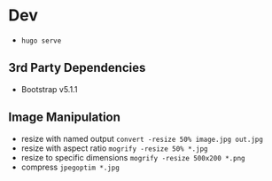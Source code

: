# Dev
* `hugo serve`

## 3rd Party Dependencies
* Bootstrap v5.1.1
 


## Image Manipulation
* resize with named output `convert -resize 50% image.jpg out.jpg`
* resize with aspect ratio `mogrify -resize 50% *.jpg`
* resize to specific dimensions `mogrify -resize 500x200 *.png` 
* compress `jpegoptim *.jpg`